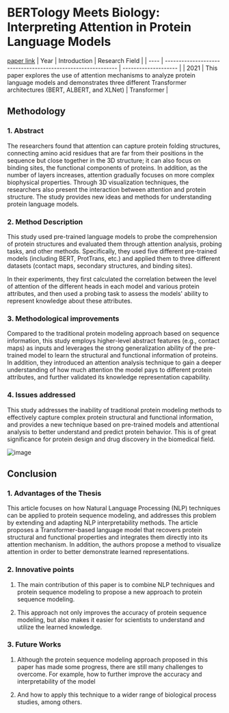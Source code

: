 # BERTology Meets Biology: Interpreting Attention in Protein Language Models
[paper link](https://arxiv.org/pdf/2006.15222) 
| Year | Introduction                                                         | Research Field                 |
| ---- | ------------------------------------------------------------ | -------------------- |
| 2021 | This paper explores the use of attention mechanisms to analyze protein language models and demonstrates three different Transformer architectures (BERT, ALBERT, and XLNet)         |  Transformer   |

## Methodology

### 1. Abstract
  The researchers found that attention can capture protein folding structures, connecting amino acid residues that are far from their positions in the sequence but close together in the 3D structure; it can also focus on binding sites, the functional components of proteins. In addition, as the number of layers increases, attention gradually focuses on more complex biophysical properties. Through 3D visualization techniques, the researchers also present the interaction between attention and protein structure. The study provides new ideas and methods for understanding protein language models.
  
### 2. Method Description 
  This study used pre-trained language models to probe the comprehension of protein structures and evaluated them through attention analysis, probing tasks, and other methods. Specifically, they used five different pre-trained models (including BERT, ProtTrans, etc.) and applied them to three different datasets (contact maps, secondary structures, and binding sites). 
  
  In their experiments, they first calculated the correlation between the level of attention of the different heads in each model and various protein attributes, and then used a probing task to assess the models' ability to represent knowledge about these attributes.
  
### 3. Methodological improvements
  Compared to the traditional protein modeling approach based on sequence information, this study employs higher-level abstract features (e.g., contact maps) as inputs and leverages the strong generalization ability of the pre-trained model to learn the structural and functional information of proteins. In addition, they introduced an attention analysis technique to gain a deeper understanding of how much attention the model pays to different protein attributes, and further validated its knowledge representation capability.
  
### 4. Issues addressed 
  This study addresses the inability of traditional protein modeling methods to effectively capture complex protein structural and functional information, and provides a new technique based on pre-trained models and attentional analysis to better understand and predict protein behavior. This is of great significance for protein design and drug discovery in the biomedical field.

![image](https://github.com/Zhang-Bocheng/paper-reading/assets/160409071/a586e12b-1139-4a2e-84f7-9d4e74399191)
 
## Conclusion
### 1. Advantages of the Thesis
  This article focuses on how Natural Language Processing (NLP) techniques can be applied to protein sequence modeling, and addresses this problem by extending and adapting NLP interpretability methods. The article proposes a Transformer-based language model that recovers protein structural and functional properties and integrates them directly into its attention mechanism. In addition, the authors propose a method to visualize attention in order to better demonstrate learned representations. 
  
### 2. Innovative points
  1. The main contribution of this paper is to combine NLP techniques and protein sequence modeling to propose a new approach to protein sequence modeling. 
 
  2. This approach not only improves the accuracy of protein sequence modeling, but also makes it easier for scientists to understand and utilize the learned knowledge.
     
### 3. Future Works
  1. Although the protein sequence modeling approach proposed in this paper has made some progress, there are still many challenges to overcome. For example, how to further improve the accuracy and interpretability of the model
     
  2.  And how to apply this technique to a wider range of biological process studies, among others. 
